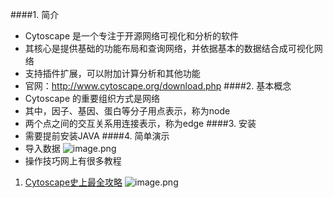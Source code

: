 ####1. 简介
- Cytoscape 是一个专注于开源网络可视化和分析的软件
- 其核心是提供基础的功能布局和查询网络，并依据基本的数据结合成可视化网络
- 支持插件扩展，可以附加计算分析和其他功能
- 官网：http://www.cytoscape.org/download.php
####2. 基本概念
- Cytoscape 的重要组织方式是网络
- 其中，因子、基因、蛋白等分子用点表示，称为node
- 两个点之间的交互关系用连接表示，称为edge
####3. 安装
- 需要提前安装JAVA
####4. 简单演示
- 导入数据
![image.png](https://upload-images.jianshu.io/upload_images/6634703-92b9a736ab5fba65.png?imageMogr2/auto-orient/strip%7CimageView2/2/w/1240)
- 操作技巧网上有很多教程
1. [Cytoscape史上最全攻略](https://mp.weixin.qq.com/s?src=11&timestamp=1526870165&ver=889&signature=1F-eTQ5iLugRAE7u6m1ezwPT*W1GkqPJ-fH1jqyeBg2*6DMqoFWp4APWcMw2FbNQfAd8jeYXyC35ohQPyKcaf0Mc-2Zx*vMG76CQgR9Wdyfm6hUw91vwz3uDtDmBwYhh&new=1)
![image.png](https://upload-images.jianshu.io/upload_images/6634703-77d9affaba43e1c5.png?imageMogr2/auto-orient/strip%7CimageView2/2/w/1240)
